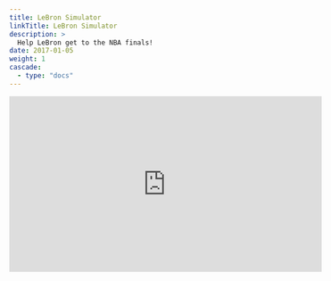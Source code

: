 ```yaml
---
title: LeBron Simulator
linkTitle: LeBron Simulator
description: >
  Help LeBron get to the NBA finals!
date: 2017-01-05
weight: 1
cascade:
  - type: "docs"
---
```


<iframe width="560" height="315" allow="fullscreen; autoplay; encrypted-media" src="https://games.construct.net/47590/latest" frameborder="0" allowfullscreen="true" msallowfullscreen="true" mozallowfullscreen="true" webkitallowfullscreen="true" allowpaymentrequest="false" referrerpolicy="unsafe-url" sandbox="allow-same-origin allow-forms allow-scripts allow-pointer-lock allow-orientation-lock allow-popups" scrolling="no"></iframe>